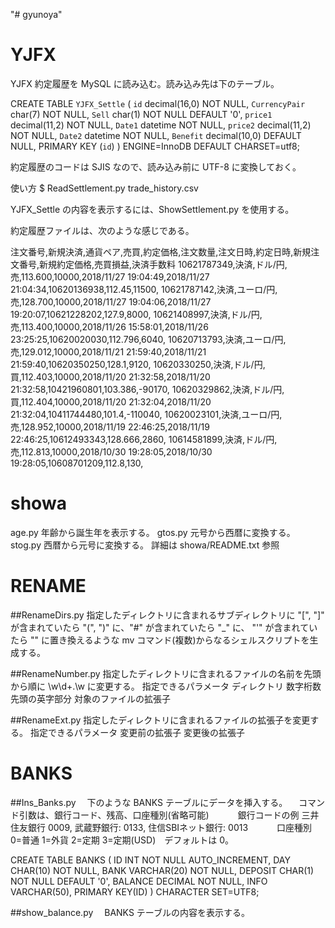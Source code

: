 "# gyunoya" 

# YJFX
YJFX 約定履歴を MySQL に読み込む。読み込み先は下のテーブル。

CREATE TABLE `YJFX_Settle` (
  `id` decimal(16,0) NOT NULL,
  `CurrencyPair` char(7) NOT NULL,
  `Sell` char(1) NOT NULL DEFAULT '0',
  `price1` decimal(11,2) NOT NULL,
  `Date1` datetime NOT NULL,
  `price2` decimal(11,2) NOT NULL,
  `Date2` datetime NOT NULL,
  `Benefit` decimal(10,0) DEFAULT NULL,
  PRIMARY KEY (`id`)
) ENGINE=InnoDB DEFAULT CHARSET=utf8;

約定履歴のコードは SJIS なので、読み込み前に UTF-8 に変換しておく。

使い方
 $ ReadSettlement.py trade_history.csv

YJFX_Settle の内容を表示するには、ShowSettlement.py を使用する。

約定履歴ファイルは、次のような感じである。

注文番号,新規決済,通貨ペア,売買,約定価格,注文数量,注文日時,約定日時,新規注文番号,新規約定価格,売買損益,決済手数料
10621787349,決済,ドル/円,売,113.600,10000,2018/11/27 19:04:49,2018/11/27 21:04:34,10620136938,112.45,11500,
10621787142,決済,ユーロ/円,売,128.700,10000,2018/11/27 19:04:06,2018/11/27 19:20:07,10621228202,127.9,8000,
10621408997,決済,ドル/円,売,113.400,10000,2018/11/26 15:58:01,2018/11/26 23:25:25,10620020030,112.796,6040,
10620713793,決済,ユーロ/円,売,129.012,10000,2018/11/21 21:59:40,2018/11/21 21:59:40,10620350250,128.1,9120,
10620330250,決済,ドル/円,買,112.403,10000,2018/11/20 21:32:58,2018/11/20 21:32:58,10421960801,103.386,-90170,
10620329862,決済,ドル/円,買,112.404,10000,2018/11/20 21:32:04,2018/11/20 21:32:04,10411744480,101.4,-110040,
10620023101,決済,ユーロ/円,売,128.952,10000,2018/11/19 22:46:25,2018/11/19 22:46:25,10612493343,128.666,2860,
10614581899,決済,ドル/円,売,112.813,10000,2018/10/30 19:28:05,2018/10/30 19:28:05,10608701209,112.8,130,


# showa
age.py   年齢から誕生年を表示する。
gtos.py  元号から西暦に変換する。
stog.py  西暦から元号に変換する。
  詳細は showa/README.txt 参照


# RENAME
##RenameDirs.py
  指定したディレクトリに含まれるサブディレクトリに "[", "]" が含まれていたら "(", ")" に、"#" が含まれていたら "_" に、
  "'" が含まれていたら "" に置き換えるような mv コマンド(複数)からなるシェルスクリプトを生成する。

##RenameNumber.py
  指定したディレクトリに含まれるファイルの名前を先頭から順に \w\d+\.\w に変更する。
  指定できるパラメータ
    ディレクトリ
    数字桁数
    先頭の英字部分
    対象のファイルの拡張子

##RenameExt.py
  指定したディレクトリに含まれるファイルの拡張子を変更する。
  指定できるパラメータ
    変更前の拡張子
    変更後の拡張子

# BANKS

##Ins_Banks.py
　下のような BANKS テーブルにデータを挿入する。
　コマンド引数は、銀行コード、残高、口座種別(省略可能)
　　　銀行コードの例  三井住友銀行 0009, 武蔵野銀行: 0133, 住信SBIネット銀行: 0013
　　　口座種別　0=普通 1=外貨 2=定期 3=定期(USD)　デフォルトは 0。

CREATE TABLE BANKS (
 ID INT NOT NULL AUTO_INCREMENT,
 DAY CHAR(10) NOT NULL, 
 BANK VARCHAR(20) NOT NULL,
 DEPOSIT CHAR(1) NOT NULL DEFAULT '0',
 BALANCE DECIMAL NOT NULL, 
 INFO VARCHAR(50),
 PRIMARY KEY(ID)
) CHARACTER SET=UTF8;


##show_balance.py
　BANKS テーブルの内容を表示する。

